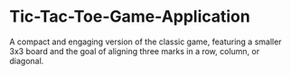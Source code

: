 # Tic-Tac-Toe-Game-Application
A compact and engaging version of the classic game, featuring a smaller 3x3 board and the goal of aligning three marks in a row, column, or diagonal.
